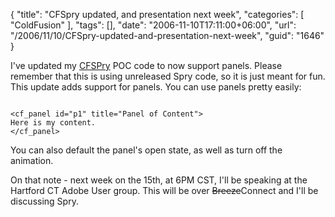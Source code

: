 {
	"title": "CFSpry updated, and presentation next week",
	"categories": [
		"ColdFusion"
	],
	"tags": [],
	"date": "2006-11-10T17:11:00+06:00",
	"url": "/2006/11/10/CFSpry-updated-and-presentation-next-week",
	"guid": "1646"
}

I've updated my <a href="http://cfspry.riaforge.org">CFSPry</a> POC code to now support panels. Please remember that this is using unreleased Spry code, so it is just meant for fun. This update adds support for panels. You can use panels pretty easily:

<code>
&lt;cf_panel id="p1" title="Panel of Content"&gt;
Here is my content.
&lt;/cf_panel&gt;
</code>

You can also default the panel's open state, as well as turn off the animation.

On that note - next week on the 15th, at 6PM CST, I'll be speaking at the Hartford CT Adobe User group. This will be over <strike>Breeze</strike>Connect and I'll be discussing Spry.